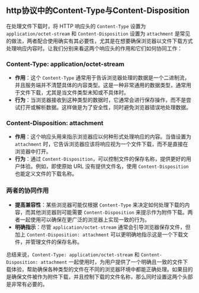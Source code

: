 ## http协议中的Content-Type与Content-Disposition

在处理文件下载时，将 HTTP 响应头的 `Content-Type` 设置为 `application/octet-stream` 和 `Content-Disposition` 设置为 `attachment` 是常见的做法，两者配合使用确实有其必要性，尤其是在想要确保浏览器以文件下载方式处理响应内容时。让我们分别来看这两个响应头的作用和它们如何协同工作：

### Content-Type: application/octet-stream

- **作用**：这个 `Content-Type` 通常用于告诉浏览器处理的数据是一个二进制流，并且服务端并不清楚具体的内容类型。这是一种非常通用的数据类型，通常用于文件下载，尤其是当文件类型未知或不具体时。
- **行为**：当浏览器接收到这种类型的数据时，它通常会进行保存操作，而不是尝试打开或解析数据。这样做是为了安全性，同时避免浏览器错误地处理数据。

### Content-Disposition: attachment

- **作用**：这个响应头用来指示浏览器应以何种形式处理响应的内容。当值设置为 `attachment` 时，它告诉浏览器应该将响应视为一个文件下载，而不是直接在浏览器中打开。
- **行为**：通过 `Content-Disposition`，可以控制文件的保存名称，提供更好的用户体验。例如，即使原始 URL 没有提供文件名，使用 `Content-Disposition` 也能定义文件的下载名称。

### 两者的协同作用

- **提高兼容性**：某些浏览器可能仅根据 `Content-Type` 来决定如何处理下载的内容，而其他浏览器则可能需要 `Content-Disposition` 来提示作为附件下载。两者一起使用可以确保在更广泛的浏览器上实现一致的行为。
- **明确指示**：尽管 `application/octet-stream` 通常会引导浏览器保存文件，但加上 `Content-Disposition: attachment` 可以更明确地指示这是一个下载文件，并管理文件的保存名称。

总结来说，`Content-Type: application/octet-stream` 和 `Content-Disposition: attachment` 一起使用时，为用户提供了一个明确且一致的文件下载体验，帮助确保各种类型的文件在不同的浏览器环境中都能正确处理。如果目的是确保文件被作为附件下载，并且控制下载的文件名称，那么同时设置这两个头部是非常有必要的。